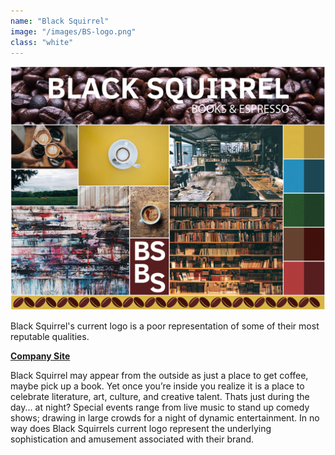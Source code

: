 ```yaml
---
name: "Black Squirrel"
image: "/images/BS-logo.png"
class: "white"
---
```


![](/images/moodboard.png)

<p>
Black Squirrel's current logo is a poor representation of some of their most reputable qualities.</p>
<a href="https://www.blacksquirrelbooks.ca/"><b>Company Site</b></a>
<p class="push-0">
Black Squirrel may appear from the outside as just a place to get coffee, maybe pick up a book. Yet once you’re inside you realize it is a place to celebrate literature, art, culture, and creative talent.
Thats just during the day... at night?
Special events range from live music to stand up comedy shows; drawing in large crowds for a night of dynamic entertainment.
In no way does Black Squirrels current logo represent the underlying sophistication and amusement associated with their brand.
</p>
